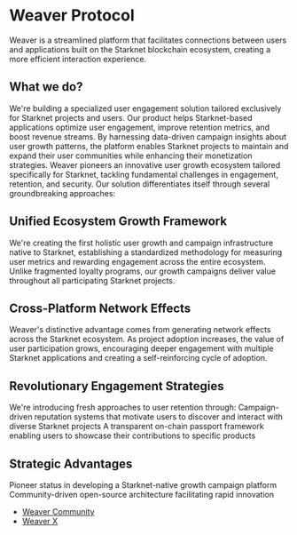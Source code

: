 # Weaver Protocol
Weaver is a streamlined platform that facilitates connections between users and applications built on the Starknet blockchain ecosystem, creating a more efficient interaction experience.

## What we do?

We're building a specialized user engagement solution tailored exclusively for Starknet projects and users. Our product helps Starknet-based applications optimize user engagement, improve retention metrics, and boost revenue streams. By harnessing data-driven campaign insights about user growth patterns, the platform enables Starknet projects to maintain and expand their user communities while enhancing their monetization strategies.
Weaver pioneers an innovative user growth ecosystem tailored specifically for Starknet, tackling fundamental challenges in engagement, retention, and security. Our solution differentiates itself through several groundbreaking approaches:
## Unified Ecosystem Growth Framework
 We're creating the first holistic user growth and campaign infrastructure native to Starknet, establishing a standardized methodology for measuring user metrics and rewarding engagement across the entire ecosystem. Unlike fragmented loyalty programs, our growth campaigns deliver value throughout all participating Starknet projects.
## Cross-Platform Network Effects
 Weaver's distinctive advantage comes from generating network effects across the Starknet ecosystem. As project adoption increases, the value of user participation grows, encouraging deeper engagement with multiple Starknet applications and creating a self-reinforcing cycle of adoption.
## Revolutionary Engagement Strategies
 We're introducing fresh approaches to user retention through:
Campaign-driven reputation systems that motivate users to discover and interact with diverse Starknet projects
A transparent on-chain passport framework enabling users to showcase their contributions to specific products
## Strategic Advantages
Pioneer status in developing a Starknet-native growth campaign platform
Community-driven open-source architecture facilitating rapid innovation


- [Weaver Community ](https://t.me/+Lft-b5f0RolkNjJk)
- [Weaver X ](https://X.com/weaver_HQ)
